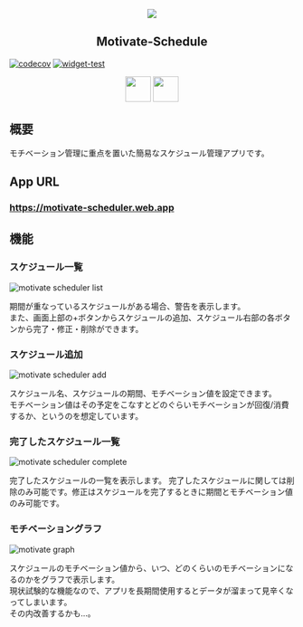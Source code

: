 <p align="center">
  <image src="https://user-images.githubusercontent.com/98583328/160266526-8f27affb-0bbb-456c-bb56-d927f470a499.PNG">
</p>
  
<h2 align="center">Motivate-Schedule</h2>

[![codecov](https://codecov.io/gh/rinkane/Motivate-Scheduler/branch/master/graph/badge.svg?token=JSVH9HO5F0)](https://codecov.io/gh/rinkane/Motivate-Scheduler)
[![widget-test](https://github.com/rinkane/Motivate-Scheduler/actions/workflows/main.yml/badge.svg?branch=master)](https://github.com/rinkane/Motivate-Scheduler/actions/workflows/main.yml) 

<p align="center">
  <a href="https://firebase.google.com/"><img src="https://user-images.githubusercontent.com/39142850/71645860-dd686b00-2d21-11ea-93f3-953cee4f0b32.png" height="45px;"  /></a>
  <a href="https://flutter.dev/"><img src="https://user-images.githubusercontent.com/98583328/160267750-6c2ef1b7-90ee-480f-bcb7-5ef38839a322.png" height="45px;" /></a>
</p>


## 概要
モチベーション管理に重点を置いた簡易なスケジュール管理アプリです。

## App URL
### **https://motivate-scheduler.web.app**

## 機能
### スケジュール一覧
![motivate scheduler list](https://user-images.githubusercontent.com/98583328/160268141-36bd4d9c-e097-4978-848a-652d58b2071c.PNG)

期間が重なっているスケジュールがある場合、警告を表示します。  
また、画面上部の+ボタンからスケジュールの追加、スケジュール右部の各ボタンから完了・修正・削除ができます。

### スケジュール追加
![motivate scheduler add](https://user-images.githubusercontent.com/98583328/160268304-01fbca9b-41ef-4029-b96b-b892e02ee94b.PNG)

スケジュール名、スケジュールの期間、モチベーション値を設定できます。  
モチベーション値はその予定をこなすとどのぐらいモチベーションが回復/消費するか、というのを想定しています。

### 完了したスケジュール一覧
![motivate scheduler complete](https://user-images.githubusercontent.com/98583328/160268366-71dd8a3f-a1b4-40c9-a7a2-b6205332badb.PNG)

完了したスケジュールの一覧を表示します。
完了したスケジュールに関しては削除のみ可能です。修正はスケジュールを完了するときに期間とモチベーション値のみ可能です。

### モチベーショングラフ
![motivate graph](https://user-images.githubusercontent.com/98583328/160268403-93abe461-dfd9-49e0-8c8b-0922185e6bf2.PNG)

スケジュールのモチベーション値から、いつ、どのくらいのモチベーションになるのかをグラフで表示します。  
現状試験的な機能なので、アプリを長期間使用するとデータが溜まって見辛くなってしまいます。  
その内改善するかも…。
